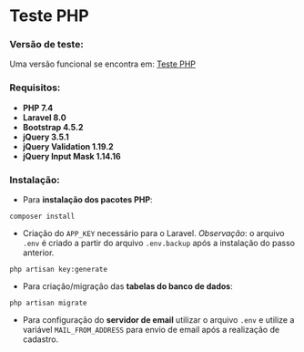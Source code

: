 # Teste PHP

### Versão de teste:

Uma versão funcional se encontra em: [Teste PHP](http://tsprates.com)

### Requisitos:

* __PHP 7.4__
* __Laravel 8.0__
* __Bootstrap 4.5.2__
* __jQuery 3.5.1__
* __jQuery Validation 1.19.2__
* __jQuery Input Mask 1.14.16__

### Instalação:

* Para __instalação dos pacotes PHP__:

```
composer install
```

* Criação do `APP_KEY` necessário para o Laravel. *Observação*: o arquivo `.env` é criado a partir do arquivo `.env.backup` após a instalação do passo anterior.

```
php artisan key:generate
```

* Para criação/migração das __tabelas do banco de dados__:

```
php artisan migrate
```

* Para configuração do __servidor de email__ utilizar o arquivo `.env` e utilize a variável `MAIL_FROM_ADDRESS` para envio de email após a realização de cadastro.
